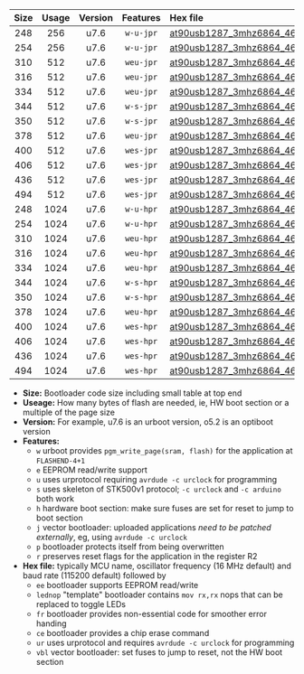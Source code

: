 |Size|Usage|Version|Features|Hex file|
|:-:|:-:|:-:|:-:|:--|
|248|256|u7.6|`w-u-jpr`|[at90usb1287_3mhz6864_460800bps_ur_vbl.hex](https://raw.githubusercontent.com/stefanrueger/urboot/main//at90usb1287_3mhz6864_460800bps_ur_vbl.hex)|
|254|256|u7.6|`w-u-jpr`|[at90usb1287_3mhz6864_460800bps_lednop_ur_vbl.hex](https://raw.githubusercontent.com/stefanrueger/urboot/main//at90usb1287_3mhz6864_460800bps_lednop_ur_vbl.hex)|
|310|512|u7.6|`weu-jpr`|[at90usb1287_3mhz6864_460800bps_ee_ur_vbl.hex](https://raw.githubusercontent.com/stefanrueger/urboot/main//at90usb1287_3mhz6864_460800bps_ee_ur_vbl.hex)|
|316|512|u7.6|`weu-jpr`|[at90usb1287_3mhz6864_460800bps_ee_lednop_ur_vbl.hex](https://raw.githubusercontent.com/stefanrueger/urboot/main//at90usb1287_3mhz6864_460800bps_ee_lednop_ur_vbl.hex)|
|334|512|u7.6|`weu-jpr`|[at90usb1287_3mhz6864_460800bps_ee_lednop_fr_ur_vbl.hex](https://raw.githubusercontent.com/stefanrueger/urboot/main//at90usb1287_3mhz6864_460800bps_ee_lednop_fr_ur_vbl.hex)|
|344|512|u7.6|`w-s-jpr`|[at90usb1287_3mhz6864_460800bps_vbl.hex](https://raw.githubusercontent.com/stefanrueger/urboot/main//at90usb1287_3mhz6864_460800bps_vbl.hex)|
|350|512|u7.6|`w-s-jpr`|[at90usb1287_3mhz6864_460800bps_lednop_vbl.hex](https://raw.githubusercontent.com/stefanrueger/urboot/main//at90usb1287_3mhz6864_460800bps_lednop_vbl.hex)|
|378|512|u7.6|`weu-jpr`|[at90usb1287_3mhz6864_460800bps_ee_lednop_fr_ce_ur_vbl.hex](https://raw.githubusercontent.com/stefanrueger/urboot/main//at90usb1287_3mhz6864_460800bps_ee_lednop_fr_ce_ur_vbl.hex)|
|400|512|u7.6|`wes-jpr`|[at90usb1287_3mhz6864_460800bps_ee_vbl.hex](https://raw.githubusercontent.com/stefanrueger/urboot/main//at90usb1287_3mhz6864_460800bps_ee_vbl.hex)|
|406|512|u7.6|`wes-jpr`|[at90usb1287_3mhz6864_460800bps_ee_lednop_vbl.hex](https://raw.githubusercontent.com/stefanrueger/urboot/main//at90usb1287_3mhz6864_460800bps_ee_lednop_vbl.hex)|
|436|512|u7.6|`wes-jpr`|[at90usb1287_3mhz6864_460800bps_ee_lednop_fr_vbl.hex](https://raw.githubusercontent.com/stefanrueger/urboot/main//at90usb1287_3mhz6864_460800bps_ee_lednop_fr_vbl.hex)|
|494|512|u7.6|`wes-jpr`|[at90usb1287_3mhz6864_460800bps_ee_lednop_fr_ce_vbl.hex](https://raw.githubusercontent.com/stefanrueger/urboot/main//at90usb1287_3mhz6864_460800bps_ee_lednop_fr_ce_vbl.hex)|
|248|1024|u7.6|`w-u-hpr`|[at90usb1287_3mhz6864_460800bps_ur.hex](https://raw.githubusercontent.com/stefanrueger/urboot/main//at90usb1287_3mhz6864_460800bps_ur.hex)|
|254|1024|u7.6|`w-u-hpr`|[at90usb1287_3mhz6864_460800bps_lednop_ur.hex](https://raw.githubusercontent.com/stefanrueger/urboot/main//at90usb1287_3mhz6864_460800bps_lednop_ur.hex)|
|310|1024|u7.6|`weu-hpr`|[at90usb1287_3mhz6864_460800bps_ee_ur.hex](https://raw.githubusercontent.com/stefanrueger/urboot/main//at90usb1287_3mhz6864_460800bps_ee_ur.hex)|
|316|1024|u7.6|`weu-hpr`|[at90usb1287_3mhz6864_460800bps_ee_lednop_ur.hex](https://raw.githubusercontent.com/stefanrueger/urboot/main//at90usb1287_3mhz6864_460800bps_ee_lednop_ur.hex)|
|334|1024|u7.6|`weu-hpr`|[at90usb1287_3mhz6864_460800bps_ee_lednop_fr_ur.hex](https://raw.githubusercontent.com/stefanrueger/urboot/main//at90usb1287_3mhz6864_460800bps_ee_lednop_fr_ur.hex)|
|344|1024|u7.6|`w-s-hpr`|[at90usb1287_3mhz6864_460800bps.hex](https://raw.githubusercontent.com/stefanrueger/urboot/main//at90usb1287_3mhz6864_460800bps.hex)|
|350|1024|u7.6|`w-s-hpr`|[at90usb1287_3mhz6864_460800bps_lednop.hex](https://raw.githubusercontent.com/stefanrueger/urboot/main//at90usb1287_3mhz6864_460800bps_lednop.hex)|
|378|1024|u7.6|`weu-hpr`|[at90usb1287_3mhz6864_460800bps_ee_lednop_fr_ce_ur.hex](https://raw.githubusercontent.com/stefanrueger/urboot/main//at90usb1287_3mhz6864_460800bps_ee_lednop_fr_ce_ur.hex)|
|400|1024|u7.6|`wes-hpr`|[at90usb1287_3mhz6864_460800bps_ee.hex](https://raw.githubusercontent.com/stefanrueger/urboot/main//at90usb1287_3mhz6864_460800bps_ee.hex)|
|406|1024|u7.6|`wes-hpr`|[at90usb1287_3mhz6864_460800bps_ee_lednop.hex](https://raw.githubusercontent.com/stefanrueger/urboot/main//at90usb1287_3mhz6864_460800bps_ee_lednop.hex)|
|436|1024|u7.6|`wes-hpr`|[at90usb1287_3mhz6864_460800bps_ee_lednop_fr.hex](https://raw.githubusercontent.com/stefanrueger/urboot/main//at90usb1287_3mhz6864_460800bps_ee_lednop_fr.hex)|
|494|1024|u7.6|`wes-hpr`|[at90usb1287_3mhz6864_460800bps_ee_lednop_fr_ce.hex](https://raw.githubusercontent.com/stefanrueger/urboot/main//at90usb1287_3mhz6864_460800bps_ee_lednop_fr_ce.hex)|

- **Size:** Bootloader code size including small table at top end
- **Useage:** How many bytes of flash are needed, ie, HW boot section or a multiple of the page size
- **Version:** For example, u7.6 is an urboot version, o5.2 is an optiboot version
- **Features:**
  + `w` urboot provides `pgm_write_page(sram, flash)` for the application at `FLASHEND-4+1`
  + `e` EEPROM read/write support
  + `u` uses urprotocol requiring `avrdude -c urclock` for programming
  + `s` uses skeleton of STK500v1 protocol; `-c urclock` and `-c arduino` both work
  + `h` hardware boot section: make sure fuses are set for reset to jump to boot section
  + `j` vector bootloader: uploaded applications *need to be patched externally*, eg, using `avrdude -c urclock`
  + `p` bootloader protects itself from being overwritten
  + `r` preserves reset flags for the application in the register R2
- **Hex file:** typically MCU name, oscillator frequency (16 MHz default) and baud rate (115200 default) followed by
  + `ee` bootloader supports EEPROM read/write
  + `lednop` "template" bootloader contains `mov rx,rx` nops that can be replaced to toggle LEDs
  + `fr` bootloader provides non-essential code for smoother error handing
  + `ce` bootloader provides a chip erase command
  + `ur` uses urprotocol and requires `avrdude -c urclock` for programming
  + `vbl` vector bootloader: set fuses to jump to reset, not the HW boot section
